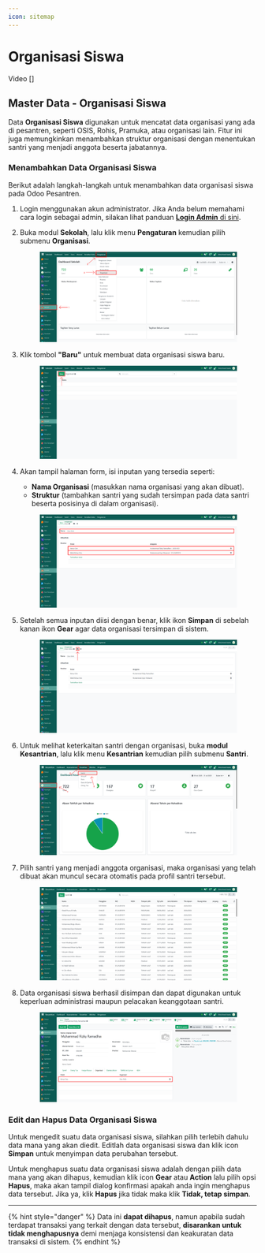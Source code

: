 ```yaml
---
icon: sitemap
---
```


# Organisasi Siswa

Video \[]

## Master Data - Organisasi Siswa

Data **Organisasi Siswa** digunakan untuk mencatat data organisasi yang ada di pesantren, seperti OSIS, Rohis, Pramuka, atau organisasi lain. Fitur ini juga memungkinkan menambahkan struktur organisasi dengan menentukan santri yang menjadi anggota beserta jabatannya.

### Menambahkan Data Organisasi Siswa

Berikut adalah langkah-langkah untuk menambahkan data organisasi siswa pada Odoo Pesantren.

1. Login menggunakan akun administrator. Jika Anda belum memahami cara login sebagai admin, silakan lihat panduan [**Login Admin** di sini](../../panduan-login/login-admin.md).
2.  Buka modul **Sekolah**, lalu klik menu **Pengaturan** kemudian pilih submenu **Organisasi**.

    <figure><img src="../../.gitbook/assets/images-260.png" alt=""><figcaption></figcaption></figure>


3.  Klik tombol **"Baru"** untuk membuat data organisasi siswa baru.

    <figure><img src="../../.gitbook/assets/images-261.png" alt=""><figcaption></figcaption></figure>


4.  Akan tampil halaman form, isi inputan yang tersedia seperti:

    * **Nama Organisasi** (masukkan nama organisasi yang akan dibuat).
    * **Struktur** (tambahkan santri yang sudah tersimpan pada data santri beserta posisinya di dalam organisasi).

    <figure><img src="../../.gitbook/assets/images-262.png" alt=""><figcaption></figcaption></figure>


5.  Setelah semua inputan diisi dengan benar, klik ikon **Simpan** di sebelah kanan ikon **Gear** agar data organisasi tersimpan di sistem.

    <figure><img src="../../.gitbook/assets/images-267 (2).png" alt=""><figcaption></figcaption></figure>


6.  Untuk melihat keterkaitan santri dengan organisasi, buka **modul Kesantrian**, lalu klik menu **Kesantrian** kemudian pilih submenu **Santri**.&#x20;

    <figure><img src="../../.gitbook/assets/images-264.png" alt=""><figcaption></figcaption></figure>


7.  Pilih santri yang menjadi anggota organisasi, maka organisasi yang telah dibuat akan muncul secara otomatis pada profil santri tersebut.

    <figure><img src="../../.gitbook/assets/images-265.png" alt=""><figcaption></figcaption></figure>


8.  Data organisasi siswa berhasil disimpan dan dapat digunakan untuk keperluan administrasi maupun pelacakan keanggotaan santri.

    <figure><img src="../../.gitbook/assets/images-266.PNG" alt=""><figcaption></figcaption></figure>

### Edit dan Hapus Data Organisasi Siswa

Untuk mengedit suatu data organisasi siswa, silahkan pilih terlebih dahulu data mana yang akan diedit. Editlah data organisasi siswa dan klik icon **Simpan** untuk menyimpan data perubahan tersebut.

Untuk menghapus suatu data organisasi siswa adalah dengan pilih data mana yang akan dihapus, kemudian klik icon **Gear** atau **Action** lalu pilih opsi **Hapus**, maka akan tampil dialog konfirmasi apakah anda ingin menghapus data tersebut. Jika ya, klik **Hapus** jika tidak maka klik **Tidak, tetap simpan**.

***

{% hint style="danger" %}
Data ini **dapat dihapus**, namun apabila sudah terdapat transaksi yang terkait dengan data tersebut, **disarankan untuk tidak menghapusnya** demi menjaga konsistensi dan keakuratan data transaksi di sistem.
{% endhint %}
